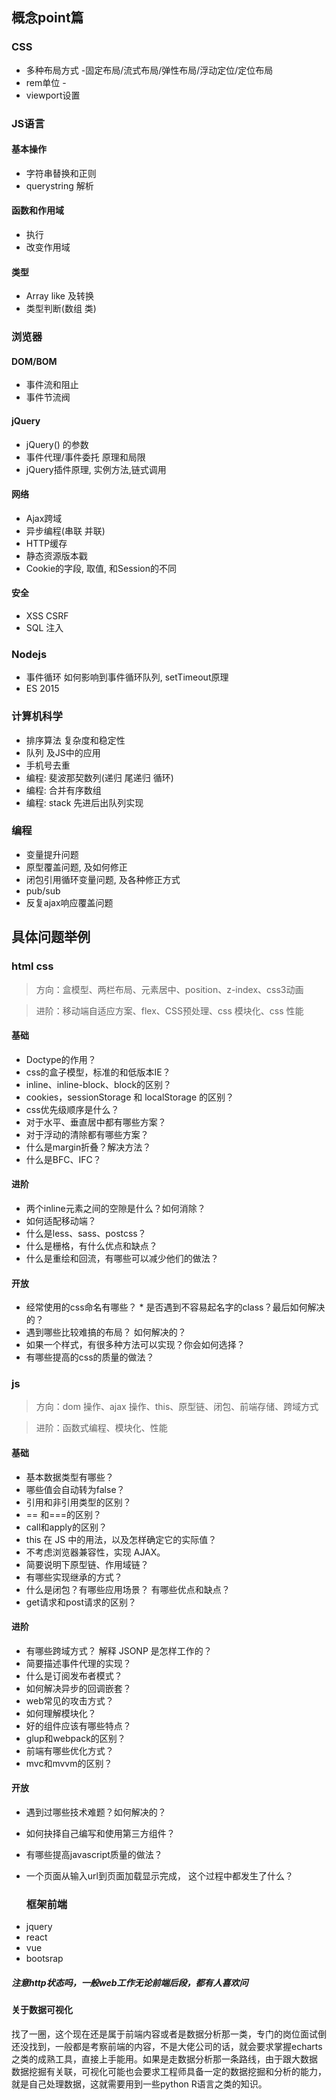 ## 概念point篇
### CSS
* 多种布局方式 -固定布局/流式布局/弹性布局/浮动定位/定位布局
* rem单位 -
* viewport设置
### JS语言
#### 基本操作
* 字符串替换和正则
* querystring 解析
#### 函数和作用域
* 执行
* 改变作用域
#### 类型
* Array like 及转换
* 类型判断(数组 类)
### 浏览器
#### DOM/BOM
* 事件流和阻止
* 事件节流阀
#### jQuery
* jQuery() 的参数
* 事件代理/事件委托 原理和局限
* jQuery插件原理, 实例方法,链式调用
#### 网络
* Ajax跨域
* 异步编程(串联 并联)
* HTTP缓存
* 静态资源版本戳
* Cookie的字段, 取值, 和Session的不同
#### 安全
* XSS CSRF
* SQL 注入

### Nodejs
* 事件循环 如何影响到事件循环队列, setTimeout原理
* ES 2015

### 计算机科学
* 排序算法 复杂度和稳定性
* 队列 及JS中的应用
* 手机号去重
* 编程: 斐波那契数列(递归 尾递归 循环)
* 编程: 合并有序数组
* 编程: stack 先进后出队列实现
### 编程
* 变量提升问题
* 原型覆盖问题, 及如何修正
* 闭包引用循环变量问题, 及各种修正方式
* pub/sub
* 反复ajax响应覆盖问题

## 具体问题举例

### html css

> 方向：盒模型、两栏布局、元素居中、position、z-index、css3动画

> 进阶：移动端自适应方案、flex、CSS预处理、css 模块化、css 性能

#### 基础
* Doctype的作用？
* css的盒子模型，标准的和低版本IE？
* inline、inline-block、block的区别？
* cookies，sessionStorage 和 localStorage 的区别？
* css优先级顺序是什么？
* 对于水平、垂直居中都有哪些方案？
* 对于浮动的清除都有哪些方案？
* 什么是margin折叠？解决方法？
* 什么是BFC、IFC？

#### 进阶
* 两个inline元素之间的空隙是什么？如何消除？
* 如何适配移动端？
* 什么是less、sass、postcss？
* 什么是栅格，有什么优点和缺点？
* 什么是重绘和回流，有哪些可以减少他们的做法？

#### 开放
* 经常使用的css命名有哪些？ * 是否遇到不容易起名字的class？最后如何解决的？
* 遇到哪些比较难搞的布局？ 如何解决的？
* 如果一个样式，有很多种方法可以实现？你会如何选择？
* 有哪些提高的css的质量的做法？

### js
> 方向：dom 操作、ajax 操作、this、原型链、闭包、前端存储、跨域方式

> 进阶：函数式编程、模块化、性能

#### 基础
* 基本数据类型有哪些？
* 哪些值会自动转为false？
* 引用和非引用类型的区别？ 
* == 和===的区别？
* call和apply的区别？
* this 在 JS 中的用法，以及怎样确定它的实际值？
* 不考虑浏览器兼容性，实现 AJAX。
* 简要说明下原型链、作用域链？
* 有哪些实现继承的方式？
* 什么是闭包？有哪些应用场景？ 有哪些优点和缺点？
* get请求和post请求的区别？
#### 进阶
* 有哪些跨域方式？ 解释 JSONP 是怎样工作的？
* 简要描述事件代理的实现？
* 什么是订阅发布者模式？
* 如何解决异步的回调嵌套？
* web常见的攻击方式？
* 如何理解模块化？ 
* 好的组件应该有哪些特点？
* glup和webpack的区别？
* 前端有哪些优化方式？
* mvc和mvvm的区别？
#### 开放
* 遇到过哪些技术难题？如何解决的？
* 如何抉择自己编写和使用第三方组件？
* 有哪些提高javascript质量的做法？
* 一个页面从输入url到页面加载显示完成， 这个过程中都发生了什么？

  ### 框架前端	
- jquery
- react
- vue
- bootsrap

##### 注意http状态吗，一般web工作无论前端后段，都有人喜欢问

#### 关于数据可视化
找了一圈，这个现在还是属于前端内容或者是数据分析那一类，专门的岗位面试倒还没找到，一般都是考察前端的内容，不是大佬公司的话，就会要求掌握echarts 之类的成熟工具，直接上手能用。如果是走数据分析那一条路线，由于跟大数据 数据挖掘有关联，可视化可能也会要求工程师具备一定的数据挖掘和分析的能力，就是自己处理数据，这就需要用到一些python R语言之类的知识。